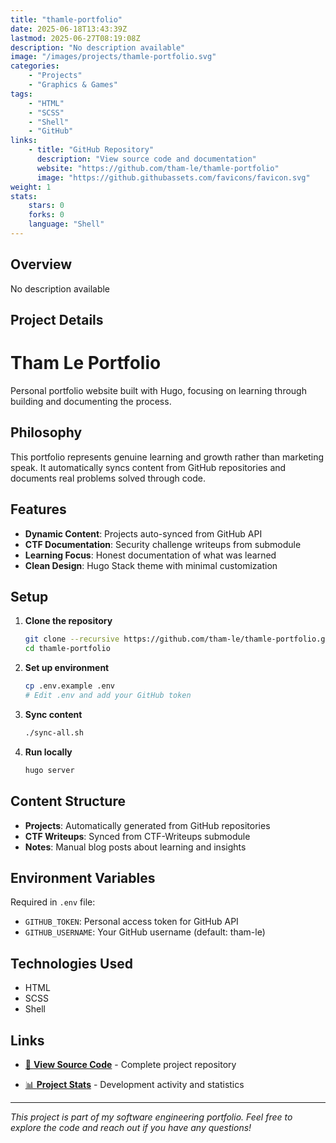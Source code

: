 ```yaml
---
title: "thamle-portfolio"
date: 2025-06-18T13:43:39Z
lastmod: 2025-06-27T08:19:08Z
description: "No description available"
image: "/images/projects/thamle-portfolio.svg"
categories:
    - "Projects"
    - "Graphics & Games"
tags:
    - "HTML"
    - "SCSS"
    - "Shell"
    - "GitHub"
links:
    - title: "GitHub Repository"
      description: "View source code and documentation"
      website: "https://github.com/tham-le/thamle-portfolio"
      image: "https://github.githubassets.com/favicons/favicon.svg"
weight: 1
stats:
    stars: 0
    forks: 0
    language: "Shell"
---
```


## Overview

No description available

## Project Details

# Tham Le Portfolio

Personal portfolio website built with Hugo, focusing on learning through building and documenting the process.

## Philosophy

This portfolio represents genuine learning and growth rather than marketing speak. It automatically syncs content from GitHub repositories and documents real problems solved through code.

## Features

- **Dynamic Content**: Projects auto-synced from GitHub API
- **CTF Documentation**: Security challenge writeups from submodule
- **Learning Focus**: Honest documentation of what was learned
- **Clean Design**: Hugo Stack theme with minimal customization

## Setup

1. **Clone the repository**
   ```bash
   git clone --recursive https://github.com/tham-le/thamle-portfolio.git
   cd thamle-portfolio
   ```

2. **Set up environment**
   ```bash
   cp .env.example .env
   # Edit .env and add your GitHub token
   ```

3. **Sync content**
   ```bash
   ./sync-all.sh
   ```

4. **Run locally**
   ```bash
   hugo server
   ```

## Content Structure

- **Projects**: Automatically generated from GitHub repositories
- **CTF Writeups**: Synced from CTF-Writeups submodule
- **Notes**: Manual blog posts about learning and insights

## Environment Variables

Required in `.env` file:
- `GITHUB_TOKEN`: Personal access token for GitHub API
- `GITHUB_USERNAME`: Your GitHub username (default: tham-le)

## Technologies Used

- HTML
- SCSS
- Shell

## Links

- [📂 **View Source Code**](https://github.com/tham-le/thamle-portfolio) - Complete project repository

- [📊 **Project Stats**](https://github.com/tham-le/thamle-portfolio/pulse) - Development activity and statistics

---

*This project is part of my software engineering portfolio. Feel free to explore the code and reach out if you have any questions!*
